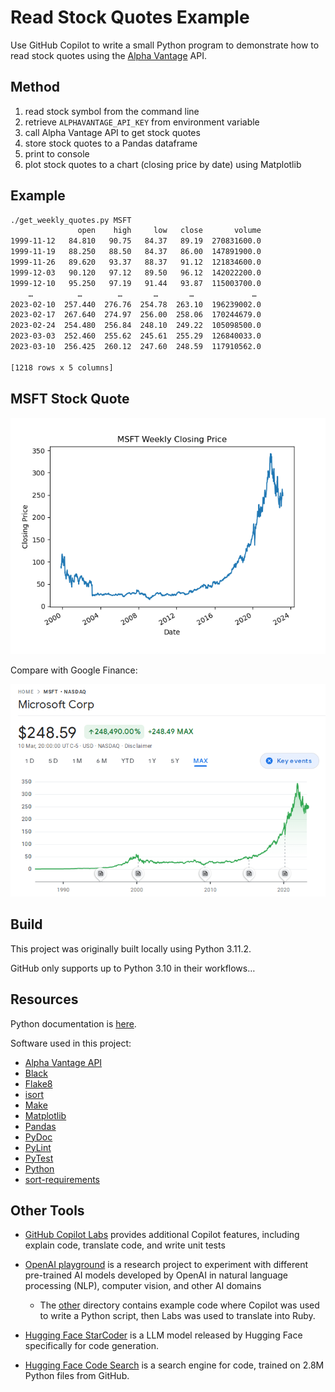 # Read Stock Quotes Example

Use GitHub Copilot to write a small Python program to demonstrate how to read
stock quotes using the [Alpha Vantage](https://www.alphavantage.co/) API.

## Method

1. read stock symbol from the command line
1. retrieve `ALPHAVANTAGE_API_KEY` from environment variable
1. call Alpha Vantage API to get stock quotes
1. store stock quotes to a Pandas dataframe
1. print to console
1. plot stock quotes to a chart (closing price by date) using Matplotlib

## Example

```bash
./get_weekly_quotes.py MSFT
               open    high     low   close       volume
1999-11-12   84.810   90.75   84.37   89.19  270831600.0
1999-11-19   88.250   88.50   84.37   86.00  147891900.0
1999-11-26   89.620   93.37   88.37   91.12  121834600.0
1999-12-03   90.120   97.12   89.50   96.12  142022200.0
1999-12-10   95.250   97.19   91.44   93.87  115003700.0
    …          …        …       …       …             …
2023-02-10  257.440  276.76  254.78  263.10  196239002.0
2023-02-17  267.640  274.97  256.00  258.06  170244679.0
2023-02-24  254.480  256.84  248.10  249.22  105098500.0
2023-03-03  252.460  255.62  245.61  255.29  126840033.0
2023-03-10  256.425  260.12  247.60  248.59  117910562.0

[1218 rows x 5 columns]
```

## MSFT Stock Quote

![Alpha Vantage MSFT](docs/msft-alpha-vantage.png)

Compare with Google Finance:

![Google Finance MSFT](docs/msft-google-finance.png)

## Build

This project was originally built locally using Python 3.11.2.

GitHub only supports up to Python 3.10 in their workflows…

## Resources

Python documentation is
[here](https://frankhjung.github.io/python-copilot-demo/).

Software used in this project:

* [Alpha Vantage API](https://www.alphavantage.co/documentation/)
* [Black](https://black.readthedocs.io/en/stable/)
* [Flake8](https://flake8.pycqa.org/en/latest/)
* [isort](https://pycqa.github.io/isort/)
* [Make](https://www.gnu.org/software/make/)
* [Matplotlib](https://matplotlib.org/)
* [Pandas](https://pandas.pydata.org/)
* [PyDoc](https://pypi.org/project/pdoc/)
* [PyLint](https://www.pylint.org/)
* [PyTest](https://docs.pytest.org/en/stable/)
* [Python](https://python.org)
* [sort-requirements](https://pypi.org/project/sort-requirements/)

## Other Tools

* [GitHub Copilot Labs](https://githubnext.com/projects/copilot-labs) provides
  additional Copilot features, including explain code, translate code, and write
  unit tests

* [OpenAI playground](https://platform.openai.com/playground) is a research
  project to experiment with different pre-trained AI models developed by OpenAI
  in natural language processing (NLP), computer vision, and other AI domains

  * The [other](./other) directory contains example code where Copilot was used
    to write a Python script, then Labs was used to translate into Ruby.

* [Hugging Face StarCoder](https://huggingface.co/blog/starcoder) is a LLM model
  released by Hugging Face specifically for code generation.

* [Hugging Face Code Search](https://huggingface.co/spaces/bigcode/search) is a
  search engine for code, trained on 2.8M Python files from GitHub.
